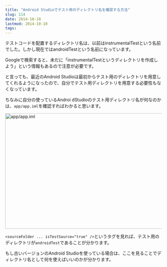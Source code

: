 ```yaml
---
title: "Android Studioでテスト用のディレクトリ名を確認する方法"
slug: 114
date: 2014-10-10
lastmod: 2014-10-10
tags: 
---
```


テストコードを配置するディレクトリ名は、以前はinstrumentalTestという名前でした。しかし現在ではandroidTestという名前になっています。

Googleで検索すると、未だに「instrumentalTestというディレクトリを作成しよう」という情報もあるので注意が必要です。

と言っても、最近のAndroid Studioは最初からテスト用のディレクトリを用意してくれるようになったので、自分でテスト用ディレクトリを用意する必要性もなくなっています。

ちなみに自分の使っているAndroi dStudioのテスト用ディレクトリ名が何なのかは、`app/app.iml`を確認すればわかると思います。

<img src="https://android.gcreate.jp/wp-content/uploads/2014/10/testdirectory.jpg" alt="app/app.iml" title="app/app.iml.jpg" border="0" width="600" height="371" />

`<sourceFolder ... isTestSource="true" />`というタグを見れば、テスト用のディレクトリが`androidTest`であることが分かります。

もし古いバージョンのAndroid Studioを使っている場合は、ここを見ることでディレクトリ名として何を使えばいいのかが分かります。


  